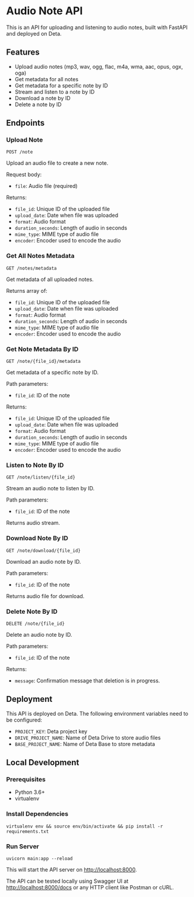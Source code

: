 
Audio Note API
==============

This is an API for uploading and listening to audio notes, built with FastAPI and deployed on Deta.

Features
--------

*   Upload audio notes (mp3, wav, ogg, flac, m4a, wma, aac, opus, ogx, oga)
*   Get metadata for all notes
*   Get metadata for a specific note by ID
*   Stream and listen to a note by ID
*   Download a note by ID
*   Delete a note by ID

Endpoints
---------

### Upload Note



`POST /note`

Upload an audio file to create a new note.

Request body:

*   `file`: Audio file (required)

Returns:

*   `file_id`: Unique ID of the uploaded file
*   `upload_date`: Date when file was uploaded
*   `format`: Audio format
*   `duration_seconds`: Length of audio in seconds
*   `mime_type`: MIME type of audio file
*   `encoder`: Encoder used to encode the audio

### Get All Notes Metadata



`GET /notes/metadata`

Get metadata of all uploaded notes.

Returns array of:

*   `file_id`: Unique ID of the uploaded file
*   `upload_date`: Date when file was uploaded
*   `format`: Audio format
*   `duration_seconds`: Length of audio in seconds
*   `mime_type`: MIME type of audio file
*   `encoder`: Encoder used to encode the audio

### Get Note Metadata By ID



`GET /note/{file_id}/metadata`

Get metadata of a specific note by ID.

Path parameters:

*   `file_id`: ID of the note

Returns:

*   `file_id`: Unique ID of the uploaded file
*   `upload_date`: Date when file was uploaded
*   `format`: Audio format
*   `duration_seconds`: Length of audio in seconds
*   `mime_type`: MIME type of audio file
*   `encoder`: Encoder used to encode the audio

### Listen to Note By ID



`GET /note/listen/{file_id}`

Stream an audio note to listen by ID.

Path parameters:

*   `file_id`: ID of the note

Returns audio stream.

### Download Note By ID



`GET /note/download/{file_id}`

Download an audio note by ID.

Path parameters:

*   `file_id`: ID of the note

Returns audio file for download.

### Delete Note By ID



`DELETE /note/{file_id}`

Delete an audio note by ID.

Path parameters:

*   `file_id`: ID of the note

Returns:

*   `message`: Confirmation message that deletion is in progress.

Deployment
----------

This API is deployed on Deta. The following environment variables need to be configured:

*   `PROJECT_KEY`: Deta project key
*   `DRIVE_PROJECT_NAME`: Name of Deta Drive to store audio files
*   `BASE_PROJECT_NAME`: Name of Deta Base to store metadata

Local Development
-----------------

### Prerequisites

*   Python 3.6+
*   virtualenv

### Install Dependencies



`virtualenv env && source env/bin/activate && pip install -r requirements.txt`

### Run Server



`uvicorn main:app --reload`

This will start the API server on [http://localhost:8000](http://localhost:8000).

The API can be tested locally using Swagger UI at [http://localhost:8000/docs](http://localhost:8000/docs) or any HTTP client like Postman or cURL.


